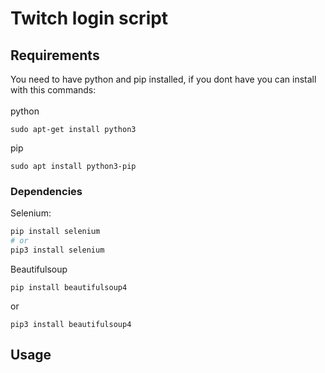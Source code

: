 # Twitch login script
## Requirements
You need to have python and pip installed, if you dont have you can install with this commands:
<br>
<br>
python
```
sudo apt-get install python3
```
pip
```
sudo apt install python3-pip
```
### Dependencies
Selenium: 
```python
pip install selenium
# or 
pip3 install selenium
```
Beautifulsoup
```
pip install beautifulsoup4
```
or
```
pip3 install beautifulsoup4
```
## Usage
```python

```
